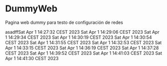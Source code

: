 # DummyWeb
Pagina web dummy para testo de configuración de redes

asadffSat Apr  1 14:27:32 CEST 2023
Sat Apr  1 14:29:06 CEST 2023
Sat Apr  1 14:29:34 CEST 2023
Sat Apr  1 14:30:19 CEST 2023
Sat Apr  1 14:30:54 CEST 2023
Sat Apr  1 14:31:55 CEST 2023
Sat Apr  1 14:32:53 CEST 2023
Sat Apr  1 14:33:15 CEST 2023
Sat Apr  1 14:36:19 CEST 2023
Sat Apr  1 14:37:28 CEST 2023
Sat Apr  1 14:39:52 CEST 2023
Sat Apr  1 14:41:03 CEST 2023
Sat Apr  1 14:41:30 CEST 2023
